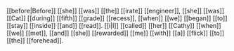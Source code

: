 [[before|Before]] [[she]] [[was]] [[the]] [[irate]] [[engineer]], [[she]] [[was]] [[Cat]] [[during]] [[fifth]] [[grade]] [[recess]], [[when]] [[we]] [[began]] [[to]] [[stay]] [[inside]] [[and]] [[read]]. [[i|I]] [[called]] [[her]] [[Cathy]] [[when]] [[we]] [[met]], [[and]] [[she]] [[rewarded]] [[me]] [[with]] [[a]] [[flick]] [[to]] [[the]] [[forehead]].